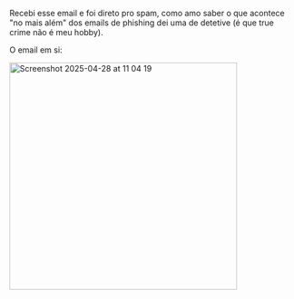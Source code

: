 Recebi esse email e foi direto pro spam, como amo saber o que acontece "no mais além" dos emails de phishing dei uma de detetive (é que true crime não é meu hobby).

O email em si:

<img width="401" alt="Screenshot 2025-04-28 at 11 04 19" src="https://github.com/user-attachments/assets/6420785a-b3c1-4d48-b695-82fea604b05a" />


